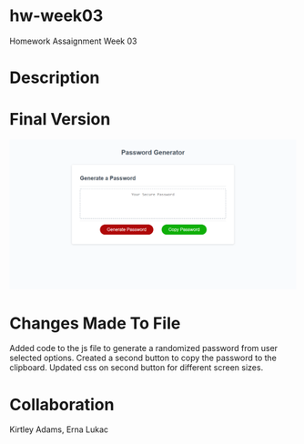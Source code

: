 # hw-week03
Homework Assaignment Week 03

# Description

# Final Version

![Alt text](/assets/images/screenshot.png?raw=true "HW Week 03 Screenshot")

# Changes Made To File
Added code to the js file to generate a randomized password from user selected options. Created a second button to copy the password to the clipboard. Updated css on second button for different screen sizes.

# Collaboration
Kirtley Adams, Erna Lukac
